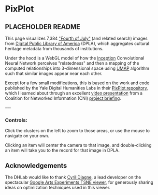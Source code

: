 # PixPlot

## PLACEHOLDER README

<p class="welcome">This page visualizes 7,384 <a href="https://dp.la/search?q=%22fourth%20of%20july%22%20OR%20%22independence%20day%22%20OR%20%22July%204th%22%20OR%20%22July%20Fourth%22&type=%22image%22&page=1">"Fourth of July"</a> (and related search) images from <a href="https://dp.la/">Digital Public Library of America</a> (DPLA), which aggregates cultural heritage metadata from thousands of institutions.</p>
<p class="welcome">Under the hood is a WebGL model of how the <a href='https://www.cs.unc.edu/~wliu/papers/GoogLeNet.pdf' target='_blank'>Inception</a> Convolutional Neural Network perceives "relatedness" and then a mapping of the computed relationships into 3-dimensional space using <a href='https://github.com/lmcinnes/umap' target='_blank'>UMAP</a> algorithm such that similar images appear near each other.</p>
<p class="welcome">Except for a few small modifications, this is based on the work and code published by the Yale Digital Humanities Labs in their <a href="https://github.com/yaledhlab/pix-plot">PixPlot repository</a>, which I learned about through an excellent <a href="https://vimeo.com/274922887">video presentation</a> from a Coalition for Networked Information (CNI) <a href="https://www.cni.org/topics/special-collections/neural-networks-machine-vision-for-the-visual-archive">project briefing</a>.</p>
--- 
<h3 class="welcome">Controls:</h3>
<p class="welcome">Click the clusters on the left to zoom to those areas, or use the mouse to navigate on your own.</p>
<p class="welcome">Clicking an item will center the camera to that image, and double-clicking an item will take you to the record for that image in DPLA.</p>

<!-- This repository contains code that can be used to visualize tens of thousands of images in a two-dimensional projection within which similar images are clustered together. The image analysis uses Tensorflow's Inception bindings, and the visualization layer uses a custom WebGL viewer.

![App preview](./assets/images/preview.png?raw=true)

## Dependencies

To install the Python dependencies, you can run (ideally in a virtual environment):

```bash
pip install -r utils/requirements.txt
```

If you have an NVIDIA GPU, consider replacing `tensorflow` with `tensorflow-gpu` in `requirements.txt`.  You'll need to have CUDA and CUDNN working as well.

Image resizing utilities require ImageMagick compiled with jpg support:

```bash
brew uninstall imagemagick && brew install imagemagick
```

The html viewer requires a WebGL-enabled browser.

## Quickstart

If you have a WebGL-enabled browser and a directory full of images to process, you can prepare the data for the viewer by installing the dependencies above then running:

```bash
git clone https://github.com/YaleDHLab/pix-plot && cd pix-plot
python utils/process_images.py "path/to/images/*.jpg"
```

To see the results of this process, you can start a web server by running:

```bash
# for python 3.x
python -m http.server 5000

# for python 2.x
python -m SimpleHTTPServer 5000
```

The visualization will then be available on port 5000.

## Processing Data with Docker

Some users may find it easiest to use the included Docker image to visualize a dataset.

To do so, you must first [install Docker](https://docs.docker.com/install/). If you are on Windows 7 or earlier, you may need to install [Docker Toolbox](https://docs.docker.com/toolbox/toolbox_install_windows/) instead.

Once Docker is installed, start a terminal, cd into the folder that contains this README file, and run:

```bash
# build the container
docker build --tag pixplot --file Dockerfile .

# process images
docker run -v $(pwd)/output:/pixplot/output pixplot \
  bash -c "cd pixplot && python3.6 utils/process_images.py images/*.jpg"

# run the web server
docker run -v $(pwd)/output:/pixplot/output \
  -p 5000:5000 pixplot bash -c "cd pixplot && python3.6 -m http.server 5000"
```

Once the web server starts, you should be able to see your results on `localhost:5000`.

## Curating Automatic Hotspots

By default, PixPlot uses [*k*-means clustering](https://en.wikipedia.org/wiki/K-means_clustering) to find twenty hotspots in the visualization.  You can adjust the number of discovered hotspots by changing the `n_clusters` value in `utils/process_images.py` and re-running the script.

After processing, you can curate the discovered hotspots by editing the resulting `output/plot_data.json` file. (This file can be unwieldy in large datasets -- you may wish to disable syntax highlighting and automatic wordwrap in your text editor.) The hotspots will be listed at the very end of the JSON data, each containing a label (by default 'Cluster *N*') and the name of an image that represents the centroid of the discovered hotspot.

You can add, remove or re-order these, change the labels to make them more meaningful, and/or adjust the image that symbolizes each hotspot in the left-hand **Hotspots** menu.  *Hint: to get the name of an image that you feel better reflects the cluster, click on it in the visualization and it will appear suffixed to the URL.*


## Demonstrations

| Collection | # Images | Collection Info | Image Source |
| ---------- | -------- |  --------------- | ------------ |
| [Per Bagge](https://goo.gl/uk8oUx) | 29,782 | [Bio](https://goo.gl/2jQYGz) | [Lund University](https://goo.gl/zHpebT) |
| [Meserve-Kunhardt](https://goo.gl/sE3ZGy) | 27,000 | [Finding Aid](https://goo.gl/ESfcdB) | [Beinecke (Partial)](goo.gl/ESfcdB) | -->


## Acknowledgements

The DHLab would like to thank [Cyril Diagne](http://cyrildiagne.com/), a lead developer on the spectacular [Google Arts Experiments TSNE viewer](https://artsexperiments.withgoogle.com/tsnemap/), for generously sharing ideas on optimization techniques used in this viewer.
